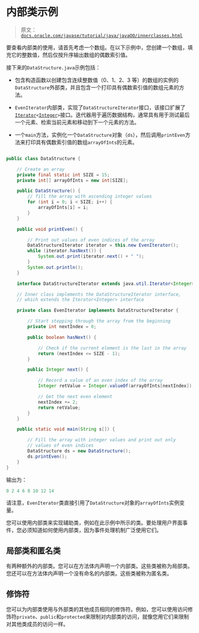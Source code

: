 # 内部类示例

> 原文：[`docs.oracle.com/javase/tutorial/java/javaOO/innerclasses.html`](https://docs.oracle.com/javase/tutorial/java/javaOO/innerclasses.html)

要查看内部类的使用，请首先考虑一个数组。在以下示例中，您创建一个数组，填充它的整数值，然后仅按升序输出数组的偶数索引值。

接下来的`DataStructure.java`示例包括：

+   包含构造函数以创建包含连续整数值（0、1、2、3 等）的数组的实例的`DataStructure`外部类，并且包含一个打印具有偶数索引值的数组元素的方法。

+   `EvenIterator`内部类，实现了`DataStructureIterator`接口，该接口扩展了[`Iterator`](https://docs.oracle.com/javase/8/docs/api/java/util/Iterator.html)`<`[`Integer`](https://docs.oracle.com/javase/8/docs/api/java/lang/Integer.html)`>`接口。迭代器用于遍历数据结构，通常具有用于测试最后一个元素、检索当前元素和移动到下一个元素的方法。

+   一个`main`方法，实例化一个`DataStructure`对象（`ds`），然后调用`printEven`方法来打印具有偶数索引值的数组`arrayOfInts`的元素。

```java

public class DataStructure {

    // Create an array
    private final static int SIZE = 15;
    private int[] arrayOfInts = new int[SIZE];

    public DataStructure() {
        // fill the array with ascending integer values
        for (int i = 0; i < SIZE; i++) {
            arrayOfInts[i] = i;
        }
    }

    public void printEven() {

        // Print out values of even indices of the array
        DataStructureIterator iterator = this.new EvenIterator();
        while (iterator.hasNext()) {
            System.out.print(iterator.next() + " ");
        }
        System.out.println();
    }

    interface DataStructureIterator extends java.util.Iterator<Integer> { } 

    // Inner class implements the DataStructureIterator interface,
    // which extends the Iterator<Integer> interface

    private class EvenIterator implements DataStructureIterator {

        // Start stepping through the array from the beginning
        private int nextIndex = 0;

        public boolean hasNext() {

            // Check if the current element is the last in the array
            return (nextIndex <= SIZE - 1);
        }        

        public Integer next() {

            // Record a value of an even index of the array
            Integer retValue = Integer.valueOf(arrayOfInts[nextIndex]);

            // Get the next even element
            nextIndex += 2;
            return retValue;
        }
    }

    public static void main(String s[]) {

        // Fill the array with integer values and print out only
        // values of even indices
        DataStructure ds = new DataStructure();
        ds.printEven();
    }
}

```

输出为：

```java
0 2 4 6 8 10 12 14 

```

请注意，`EvenIterator`类直接引用了`DataStructure`对象的`arrayOfInts`实例变量。

您可以使用内部类来实现辅助类，例如在此示例中所示的类。要处理用户界面事件，您必须知道如何使用内部类，因为事件处理机制广泛使用它们。

## 局部类和匿名类

有两种额外的内部类。您可以在方法体内声明一个内部类。这些类被称为局部类。您还可以在方法体内声明一个没有命名的内部类。这些类被称为匿名类。

## 修饰符

您可以为内部类使用与外部类的其他成员相同的修饰符。例如，您可以使用访问修饰符`private`、`public`和`protected`来限制对内部类的访问，就像您用它们来限制对其他类成员的访问一样。
